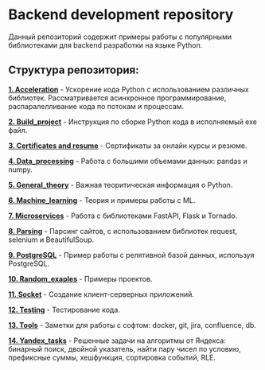 # Backend development repository
Данный репозиторий содержит примеры работы с популярными библиотеками для backend разработки на языке Python. 

## Структура репозитория:
[**1. Acceleration**](https://github.com/devFF/FindJob/tree/main/Acceleration) - Ускорение кода Python с использованием различных библиотек. Рассматривается асинхронное программирование, распаралелливание кода по потокам и процессам.

[**2. Build_project**](https://github.com/devFF/FindJob/tree/main/Build_project) - Инструкция по сборке Python кода в исполняемый exe файл.

[**3. Certificates and resume**](https://github.com/devFF/FindJob/tree/main/Certificates%20and%20resume) - Сертификаты за онлайн курсы и резюме.

[**4. Data_processing**](https://github.com/devFF/FindJob/tree/main/Data_processing) - Работа с большими объемами данных: pandas и numpy.

[**5. General_theory**](https://github.com/devFF/FindJob/tree/main/General_theory) - Важная теоритическая информация о Python.

[**6. Machine_learning**](https://github.com/devFF/FindJob/tree/main/Machine_learning) - Теория и примеры работы с ML.

[**7. Microservices**](https://github.com/devFF/FindJob/tree/main/Microservices) - Работа с библиотеками FastAPI, Flask и Tornado.

[**8. Parsing**](https://github.com/devFF/FindJob/tree/main/Parsing) - Парсинг сайтов, с использованием библиотек request, selenium и BeautifulSoup.

[**9. PostgreSQL**](https://github.com/devFF/FindJob/tree/main/PostgreSQL) - Пример работы с релятивной базой данных, используя PostgreSQL.

[**10. Random_exaples**](https://github.com/devFF/FindJob/tree/main/Random_examples) - Примеры проектов.

[**11. Socket**](https://github.com/devFF/FindJob/tree/main/Socket) - Создание клиент-серверных приложений.

[**12. Testing**](https://github.com/devFF/FindJob/tree/main/Testing) - Тестирование кода.

[**13. Tools**](https://github.com/devFF/FindJob/tree/main/Tools) - Заметки для работы с софтом: docker, git, jira, confluence, db.

[**14. Yandex_tasks**](https://github.com/devFF/FindJob/tree/main/Yandex_tasks) - Решенные задачи на алгоритмы от Яндекса: бинарный поиск, двойной указатель, найти пару чисел по условию, префиксные суммы, хешфункция, сортировка событий, RLE.


